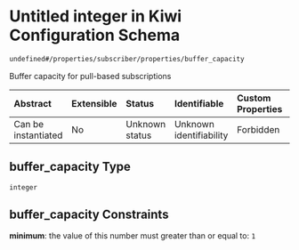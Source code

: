 # Untitled integer in Kiwi Configuration Schema

```txt
undefined#/properties/subscriber/properties/buffer_capacity
```

Buffer capacity for pull-based subscriptions

| Abstract            | Extensible | Status         | Identifiable            | Custom Properties | Additional Properties | Access Restrictions | Defined In                                                                      |
| :------------------ | :--------- | :------------- | :---------------------- | :---------------- | :-------------------- | :------------------ | :------------------------------------------------------------------------------ |
| Can be instantiated | No         | Unknown status | Unknown identifiability | Forbidden         | Allowed               | none                | [configuration.schema.json\*](configuration.schema.json "open original schema") |

## buffer\_capacity Type

`integer`

## buffer\_capacity Constraints

**minimum**: the value of this number must greater than or equal to: `1`
